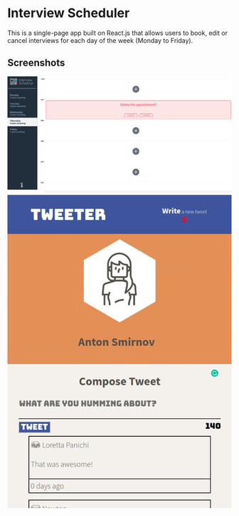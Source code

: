 # Interview Scheduler

This is a single-page app built on React.js that allows users to book, edit or cancel interviews for each day of the week (Monday to Friday).

## Screenshots

!["Regular view of appointments"](https://github.com/antosha-85/scheduler/blob/master/docs/Deleting%20view.png?raw=true)
!["screenshot description"](https://github.com/antosha-85/tweeter/blob/master/Tweeter2.png)

